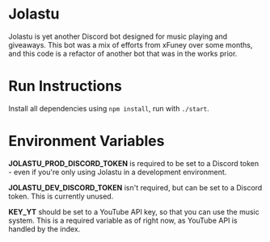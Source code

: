 # Jolastu

Jolastu is yet another Discord bot designed for music playing and giveaways. This bot was a mix of efforts from xFuney over some months, and this code is a refactor of another bot that was in the works prior.

# Run Instructions

Install all dependencies using ``npm install``, run with ``./start``.

# Environment Variables

**JOLASTU_PROD_DISCORD_TOKEN** is required to be set to a Discord token - even if you're only using Jolastu in a development environment.

**JOLASTU_DEV_DISCORD_TOKEN** isn't required, but can be set to a Discord token. This is currently unused.

**KEY_YT** should be set to a YouTube API key, so that you can use the music system. This is a required variable as of right now, as YouTube API is handled by the index.

